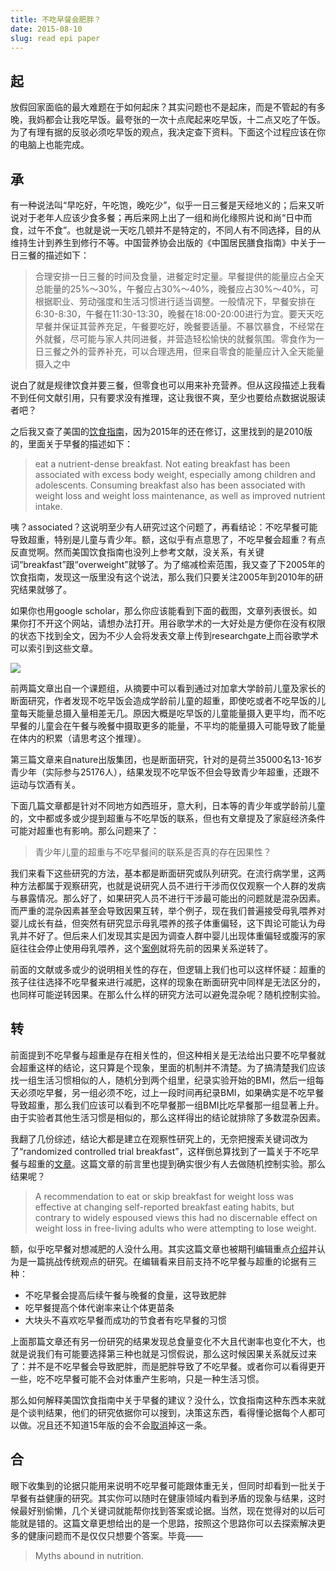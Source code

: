 ```yaml
---
title: 不吃早餐会肥胖？
date: 2015-08-10
slug: read epi paper
---
```


## 起

放假回家面临的最大难题在于如何起床？其实问题也不是起床，而是不管起的有多晚，我妈都会让我吃早饭。最夸张的一次十点爬起来吃早饭，十二点又吃了午饭。为了有理有据的反驳必须吃早饭的观点，我决定查下资料。下面这个过程应该在你的电脑上也能完成。

## 承

有一种说法叫“早吃好，午吃饱，晚吃少”，似乎一日三餐是天经地义的；后来又听说对于老年人应该少食多餐；再后来网上出了一组和尚化缘照片说和尚“日中而食，过午不食”。也就是说一天吃几顿并不是特定的，不同人有不同选择，目的从维持生计到养生到修行不等。中国营养协会出版的《中国居民膳食指南》中关于一日三餐的描述如下：

> 合理安排一日三餐的时间及食量，进餐定时定量。早餐提供的能量应占全天总能量的25%～30%，午餐应占30%～40%，晚餐应占30%～40%，可根据职业、劳动强度和生活习惯进行适当调整。一般情况下，早餐安排在6:30-8:30，午餐在11:30-13:30，晚餐在18:00-20:00进行为宜。要天天吃早餐并保证其营养充足，午餐要吃好，晚餐要适量。不暴饮暴食，不经常在外就餐，尽可能与家人共同进餐，并营造轻松愉快的就餐氛围。零食作为一日三餐之外的营养补充，可以合理选用，但来自零食的能量应计入全天能量摄入之中

说白了就是规律饮食并要三餐，但零食也可以用来补充营养。但从这段描述上我看不到任何文献引用，只有要求没有推理，这让我很不爽，至少也要给点数据说服读者吧？

之后我又查了美国的[饮食指南](http://www.health.gov/dietaryguidelines/dga2010/DietaryGuidelines2010.pdf)，因为2015年的还在修订，这里找到的是2010版的，里面关于早餐的描述如下：

> eat a nutrient-dense breakfast. Not eating breakfast has been associated with excess body weight, especially among children and adolescents. Consuming breakfast also has been associated with weight loss and weight loss maintenance, as well as improved nutrient intake. 

咦？associated？这说明至少有人研究过这个问题了，再看结论：不吃早餐可能导致超重，特别是儿童与青少年。额，这似乎有点意思了，不吃早餐会超重？有点反直觉啊。然而美国饮食指南也没列上参考文献，没关系，有关键词“breakfast”跟“overweight”就够了。为了缩减检索范围，我又查了下2005年的饮食指南，发现这一版里没有这个说法，那么我们只要关注2005年到2010年的研究结果就够了。

如果你也用google scholar，那么你应该能看到下面的截图，文章列表很长。如果你打不开这个网站，请想办法打开。用谷歌学术的一大好处是方便你在没有权限的状态下找到全文，因为不少人会将发表文章上传到researchgate上而谷歌学术可以索引到这些文章。

![](http://yufree.github.io/blogcn/figure/litrature.png)

前两篇文章出自一个课题组，从摘要中可以看到通过对加拿大学龄前儿童及家长的断面研究，作者发现不吃早饭会造成学龄前儿童的超重，即使吃或者不吃早饭的儿童每天能量总摄入量相差无几。原因大概是吃早饭的儿童能量摄入更平均，而不吃早餐的儿童会在午餐与晚餐中摄取更多的能量，不平均的能量摄入可能导致了能量在体内的积累（请思考这个推理）。

第三篇文章来自nature出版集团，也是断面研究，针对的是荷兰35000名13-16岁青少年（实际参与25176人），结果发现不吃早饭不但会导致青少年超重，还跟不运动与饮酒有关。

下面几篇文章都是针对不同地方如西班牙，意大利，日本等的青少年或学龄前儿童的，文中都或多或少提到超重与不吃早饭的联系，但也有文章提及了家庭经济条件可能对超重也有影响。那么问题来了：

> 青少年儿童的超重与不吃早餐间的联系是否真的存在因果性？

我们来看下这些研究的方法，基本都是断面研究或队列研究。在流行病学里，这两种方法都属于观察研究，也就是说研究人员不进行干涉而仅仅观察一个人群的发病与暴露情况。那么好了，如果研究人员不进行干涉最可能出的问题就是混杂因素。而严重的混杂因素甚至会导致因果互转，举个例子，现在我们普遍接受母乳喂养对婴儿成长有益，但突然有研究显示母乳喂养的孩子体重偏轻，这下舆论可能认为母乳并不好了。但后来人们发现其实是因为调查人群中婴儿出现体重偏轻或腹泻的家庭往往会停止使用母乳喂养，这个[案例](http://ije.oxfordjournals.org/content/26/2/349.full.pdf+html)就将先前的因果关系逆转了。

前面的文献或多或少的说明相关性的存在，但逻辑上我们也可以这样怀疑：超重的孩子往往选择不吃早餐来进行减肥，这样的现象在断面研究中同样是无法区分的，也同样可能逆转因果。在那么什么样的研究方法可以避免混杂呢？随机控制实验。

## 转

前面提到不吃早餐与超重是存在相关性的，但这种相关是无法给出只要不吃早餐就会超重这样的结论，这只算是个现象，里面的机制并不清楚。为了搞清楚我们应该找一组生活习惯相似的人，随机分到两个组里，纪录实验开始的BMI，然后一组每天必须吃早餐，另一组必须不吃，过上一段时间再纪录BMI，如果确实是不吃早餐导致超重，那么我们应该可以看到不吃早餐那一组BMI比吃早餐那一组显著上升。由于实验者其他生活习惯是相似的，那么这样得出的结论就排除了多数混杂因素。

我翻了几份综述，结论大都是建立在观察性研究上的，无奈把搜索关键词改为了“randomized controlled trial breakfast”，这样倒总算找到了一篇关于不吃早餐与超重的[文章](http://ajcn.nutrition.org/content/100/2/507.short)。这篇文章的前言里也提到确实很少有人去做随机控制实验。那么结果呢？

> A recommendation to eat or skip breakfast for weight loss was effective at changing self-reported breakfast eating habits, but contrary to widely espoused views this had no discernable effect on weight loss in free-living adults who were attempting to lose weight.

额，似乎吃早餐对想减肥的人没什么用。其实这篇文章也被期刊编辑重点[介绍](http://ajcn.nutrition.org/content/100/2/503.full)并认为是一篇挑战传统观点的研究。在编辑看来目前支持不吃早餐与超重的论据有三种：

- 不吃早餐会提高后续午餐与晚餐的食量，这导致肥胖
- 吃早餐提高个体代谢率来让个体更苗条
- 大块头不喜欢吃早餐而成功的节食者有吃早餐的习惯

上面那篇文章还有另一份研究的结果发现总食量变化不大且代谢率也变化不大，也就是说我们有可能要选择第三种也就是习惯假说，那么这时候因果关系就反过来了：并不是不吃早餐会导致肥胖，而是肥胖导致了不吃早餐。或者你可以看得更开一些，吃不吃早餐可能不会对体重产生影响，只是一种生活习惯。

那么如何解释美国饮食指南中关于早餐的建议？没什么，饮食指南这种东西本来就是个谈判结果，他们的研究依据你可以搜到，决策这东西，看得懂论据每个人都可以做。况且还不知道15年版的会不会[取消](http://www.washingtonpost.com/news/wonkblog/wp/2015/08/10/the-science-of-skipping-breakfast-how-government-nutritionists-may-have-gotten-it-wrong/)掉这一条。

## 合

眼下收集到的论据只能用来说明不吃早餐可能跟体重无关，但同时却看到一批关于早餐有益健康的研究。其实你可以随时在健康领域内看到矛盾的现象与结果，这时候最好别偷懒，几个关键词就能帮你找到答案或论据。当然，现在觉得对的以后可能就是错的。这篇文章更想给出的是一个思路，按照这个思路你可以去探索解决更多的健康问题而不是仅仅只想要个答案。毕竟——

> Myths abound in nutrition.

